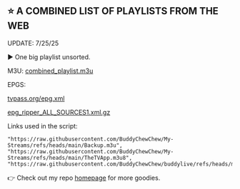 ## ⭐ A COMBINED LIST OF PLAYLISTS FROM THE WEB

UPDATE: 7/25/25

▶️ One big playlist unsorted.

M3U: 
[combined_playlist.m3u](https://raw.githubusercontent.com/BuddyChewChew/biglist/refs/heads/main/combined_playlist.m3u) 

EPGS: 

[tvpass.org/epg.xml](https://tvpass.org/epg.xml)

[epg_ripper_ALL_SOURCES1.xml.gz](https://epgshare01.online/epgshare01/epg_ripper_ALL_SOURCES1.xml.gz)

Links used in the script:

    "https://raw.githubusercontent.com/BuddyChewChew/My-Streams/refs/heads/main/Backup.m3u",
    "https://raw.githubusercontent.com/BuddyChewChew/My-Streams/refs/heads/main/TheTVApp.m3u8",
    "https://raw.githubusercontent.com/BuddyChewChew/buddylive/refs/heads/main/en/videoall.m3u

👉  Check out my repo [homepage](https://github.com/BuddyChewChew/My-Streams) for more goodies.
